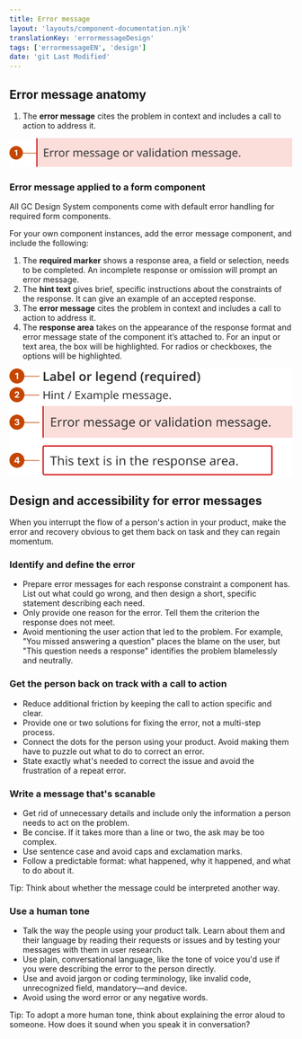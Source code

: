 ```yaml
---
title: Error message
layout: 'layouts/component-documentation.njk'
translationKey: 'errormessageDesign'
tags: ['errormessageEN', 'design']
date: 'git Last Modified'
---
```


## Error message anatomy

<ol class="anatomy-list">
  <li>The <strong>error message</strong> cites the problem in context and includes a call to action to address it.</li>
</ol>

<img class="b-sm b-default p-400" src="/images/en/components/anatomy/gcds-error-message-anatomy.svg" alt="Error message label in a light pink box and red line at the start of the box with Error/ Validation message text."/>

### Error message applied to a form component

All GC Design System components come with default error handling for required form components.

For your own component instances, add the error message component, and include the following:

<ol class="anatomy-list">
  <li>The <strong>required marker</strong> shows a response area, a field or selection, needs to be completed. An incomplete response or omission will prompt an error message.</li>
  <li>The <strong>hint text</strong> gives brief, specific instructions about the constraints of the response. It can give an example of an accepted response.</li>
  <li>The <strong>error message</strong> cites the problem in context and includes a call to action to address it.</li>
  <li>The <strong>response area</strong> takes on the appearance of the response format and error message state of the component it’s attached to. For an input or text area, the box will be highlighted. For radios or checkboxes, the options will be highlighted.</li>
</ol>

<img class="b-sm b-default p-400" src="/images/en/components/anatomy/gcds-error-message-anatomy-with-form-field.svg" alt="Error message taxonomy with these two areas, Required and Error message. Required shows Label or legend (required) in a red text and Hint text below it. The error message is in a light pink box and red line at the start of the box with Error/ Validation message text."/>

## Design and accessibility for error messages

When you interrupt the flow of a person's action in your product, make the error and recovery obvious to get them back on task and they can regain momentum.

### Identify and define the error

- Prepare error messages for each response constraint a component has. List out what could go wrong, and then design a short, specific statement describing each need.
- Only provide one reason for the error. Tell them the criterion the response does not meet.
- Avoid mentioning the user action that led to the problem. For example, "You missed answering a question" places the blame on the user, but "This question needs a response" identifies the problem blamelessly and neutrally.

### Get the person back on track with a call to action

- Reduce additional friction by keeping the call to action specific and clear.
- Provide one or two solutions for fixing the error, not a multi-step process.
- Connect the dots for the person using your product. Avoid making them have to puzzle out what to do to correct an error.
- State exactly what's needed to correct the issue and avoid the frustration of a repeat error.

### Write a message that's scanable

- Get rid of unnecessary details and include only the information a person needs to act on the problem.
- Be concise. If it takes more than a line or two, the ask may be too complex.
- Use sentence case and avoid caps and exclamation marks.
- Follow a predictable format: what happened, why it happened, and what to do about it.

Tip: Think about whether the message could be interpreted another way.

### Use a human tone

- Talk the way the people using your product talk. Learn about them and their language by reading their requests or issues and by testing your messages with them in user research.
- Use plain, conversational language, like the tone of voice you'd use if you were describing the error to the person directly.
- Use and avoid jargon or coding terminology, like invalid code, unrecognized field, mandatory—and device.
- Avoid using the word error or any negative words.

Tip: To adopt a more human tone, think about explaining the error aloud to someone. How does it sound when you speak it in conversation?
